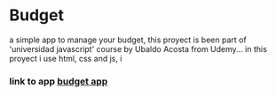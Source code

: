 # Budget
a simple app to manage your budget, this proyect is been part of 'universidad javascript' course by Ubaldo Acosta from Udemy...
in this proyect i use html, css and js, i 


### link to app  [budget app]()

